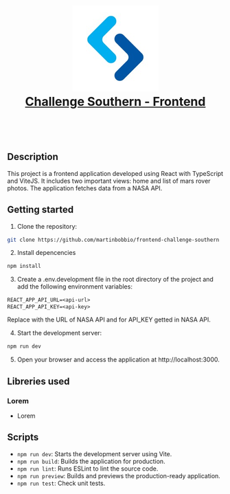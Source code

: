 <h1 align="center">
  <br>
  <img src="https://raw.githubusercontent.com/martinbobbio/frontend-challenge-southern/master/src/assets/images/branding/southern.jpg" width="200">
  <br>
  <a href="https://frontend-challenge-southern.vercel.app/">
  Challenge Southern - Frontend
  </a>
  <br>
  <br>
</h1>
<br>

## Description

This project is a frontend application developed using React with TypeScript and ViteJS. It includes two important views: home and list of mars rover photos. The application fetches data from a NASA API.

## Getting started

1. Clone the repository:

```bash
git clone https://github.com/martinbobbio/frontend-challenge-southern
```

2. Install depencencies

```bash
npm install
```

3. Create a .env.development file in the root directory of the project and add the following environment variables:

```plaintext
REACT_APP_API_URL=<api-url>
REACT_APP_API_KEY=<api-key>
```

Replace <api-url> with the URL of NASA API and <api-key> for API_KEY getted in NASA API.

4. Start the development server:

```bash
npm run dev
```

5. Open your browser and access the application at http://localhost:3000.

## Libreries used

### Lorem

- Lorem

## Scripts

- `npm run dev`: Starts the development server using Vite.
- `npm run build`: Builds the application for production.
- `npm run lint`: Runs ESLint to lint the source code.
- `npm run preview`: Builds and previews the production-ready application.
- `npm run test`: Check unit tests.
